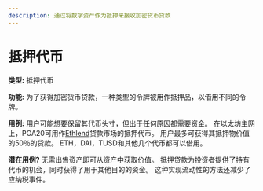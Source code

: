 ```yaml
---
description: 通过将数字资产作为抵押来接收加密货币贷款
---
```


# 抵押代币

**类型:** 抵押代币

**功能:** 为了获得加密货币贷款，一种类型的令牌被用作抵押品，以借用不同的令牌。

**用例:** 用户可能想要保留其代币头寸，但出于任何原因都需要资金。 在以太坊主网上，POA20可用作[Ethlend](https://ethlend.io/)贷款市场的抵押代币。 用户最多可获得其抵押物价值的50％的贷款。 ETH，DAI，TUSD和其他几个代币都可以借用。

**潜在用例?** 无需出售资产即可从资产中获取价值。 抵押贷款为投资者提供了持有代币的机会，同时获得了用于其他目的的资金。 这种实现流动性的方法还减少了应纳税事件。

